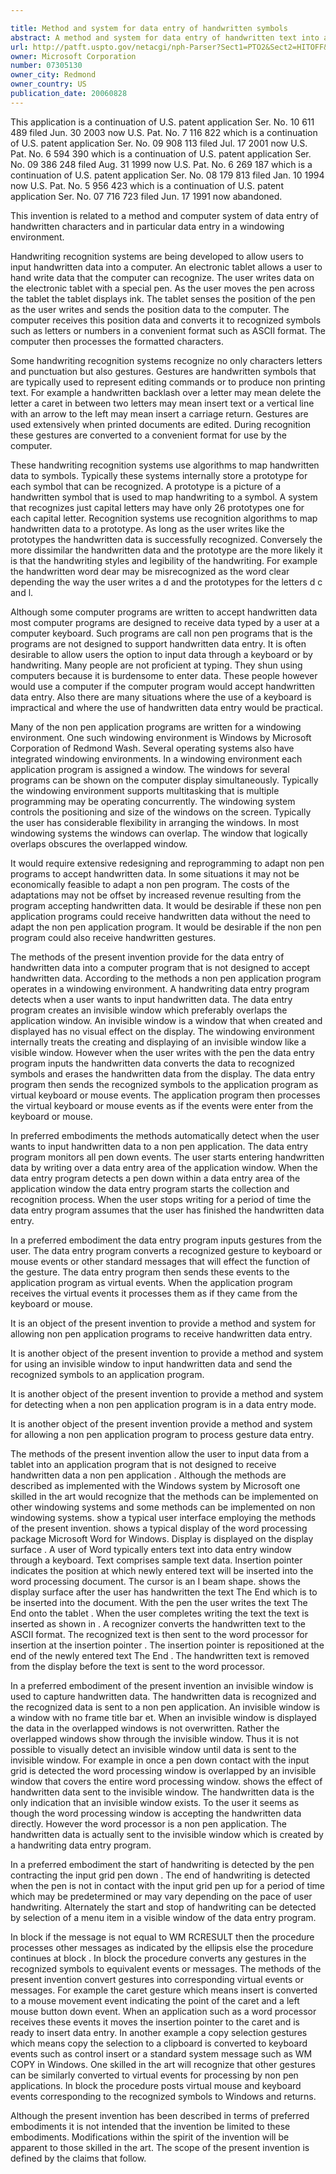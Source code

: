 ```yaml
---

title: Method and system for data entry of handwritten symbols
abstract: A method and system for data entry of handwritten text into a computer program that is not designed to accept handwritten text is provided. In preferred embodiments, the computer program is designed to operate in a windowing environment. A data entry program receives handwritten data, recognizes the data, and sends the recognized data to the computer program. The computer program processes the recognized data as if it had been entered from the keyboard. According to the present invention, the data entry program overlaps the window of the computer program with an invisible window. To the user, it looks as if the computer program is accepting handwritten data directly.
url: http://patft.uspto.gov/netacgi/nph-Parser?Sect1=PTO2&Sect2=HITOFF&p=1&u=%2Fnetahtml%2FPTO%2Fsearch-adv.htm&r=1&f=G&l=50&d=PALL&S1=07305130&OS=07305130&RS=07305130
owner: Microsoft Corporation
number: 07305130
owner_city: Redmond
owner_country: US
publication_date: 20060828
---
```

This application is a continuation of U.S. patent application Ser. No. 10 611 489 filed Jun. 30 2003 now U.S. Pat. No. 7 116 822 which is a continuation of U.S. patent application Ser. No. 09 908 113 filed Jul. 17 2001 now U.S. Pat. No. 6 594 390 which is a continuation of U.S. patent application Ser. No. 09 386 248 filed Aug. 31 1999 now U.S. Pat. No. 6 269 187 which is a continuation of U.S. patent application Ser. No. 08 179 813 filed Jan. 10 1994 now U.S. Pat. No. 5 956 423 which is a continuation of U.S. patent application Ser. No. 07 716 723 filed Jun. 17 1991 now abandoned.

This invention is related to a method and computer system of data entry of handwritten characters and in particular data entry in a windowing environment.

Handwriting recognition systems are being developed to allow users to input handwritten data into a computer. An electronic tablet allows a user to hand write data that the computer can recognize. The user writes data on the electronic tablet with a special pen. As the user moves the pen across the tablet the tablet displays ink. The tablet senses the position of the pen as the user writes and sends the position data to the computer. The computer receives this position data and converts it to recognized symbols such as letters or numbers in a convenient format such as ASCII format. The computer then processes the formatted characters.

Some handwriting recognition systems recognize no only characters letters and punctuation but also gestures. Gestures are handwritten symbols that are typically used to represent editing commands or to produce non printing text. For example a handwritten backlash over a letter may mean delete the letter a caret in between two letters may mean insert text or a vertical line with an arrow to the left may mean insert a carriage return. Gestures are used extensively when printed documents are edited. During recognition these gestures are converted to a convenient format for use by the computer.

These handwriting recognition systems use algorithms to map handwritten data to symbols. Typically these systems internally store a prototype for each symbol that can be recognized. A prototype is a picture of a handwritten symbol that is used to map handwriting to a symbol. A system that recognizes just capital letters may have only 26 prototypes one for each capital letter. Recognition systems use recognition algorithms to map handwritten data to a prototype. As long as the user writes like the prototypes the handwritten data is successfully recognized. Conversely the more dissimilar the handwritten data and the prototype are the more likely it is that the handwriting styles and legibility of the handwriting. For example the handwritten word dear may be misrecognized as the word clear depending the way the user writes a d and the prototypes for the letters d c and l. 

Although some computer programs are written to accept handwritten data most computer programs are designed to receive data typed by a user at a computer keyboard. Such programs are call non pen programs that is the programs are not designed to support handwritten data entry. It is often desirable to allow users the option to input data through a keyboard or by handwriting. Many people are not proficient at typing. They shun using computers because it is burdensome to enter data. These people however would use a computer if the computer program would accept handwritten data entry. Also there are many situations where the use of a keyboard is impractical and where the use of handwritten data entry would be practical.

Many of the non pen application programs are written for a windowing environment. One such windowing environment is Windows by Microsoft Corporation of Redmond Wash. Several operating systems also have integrated windowing environments. In a windowing environment each application program is assigned a window. The windows for several programs can be shown on the computer display simultaneously. Typically the windowing environment supports multitasking that is multiple programming may be operating concurrently. The windowing system controls the positioning and size of the windows on the screen. Typically the user has considerable flexibility in arranging the windows. In most windowing systems the windows can overlap. The window that logically overlaps obscures the overlapped window.

It would require extensive redesigning and reprogramming to adapt non pen programs to accept handwritten data. In some situations it may not be economically feasible to adapt a non pen program. The costs of the adaptations may not be offset by increased revenue resulting from the program accepting handwritten data. It would be desirable if these non pen application programs could receive handwritten data without the need to adapt the non pen application program. It would be desirable if the non pen program could also receive handwritten gestures.

The methods of the present invention provide for the data entry of handwritten data into a computer program that is not designed to accept handwritten data. According to the methods a non pen application program operates in a windowing environment. A handwriting data entry program detects when a user wants to input handwritten data. The data entry program creates an invisible window which preferably overlaps the application window. An invisible window is a window that when created and displayed has no visual effect on the display. The windowing environment internally treats the creating and displaying of an invisible window like a visible window. However when the user writes with the pen the data entry program inputs the handwritten data converts the data to recognized symbols and erases the handwritten data from the display. The data entry program then sends the recognized symbols to the application program as virtual keyboard or mouse events. The application program then processes the virtual keyboard or mouse events as if the events were enter from the keyboard or mouse.

In preferred embodiments the methods automatically detect when the user wants to input handwritten data to a non pen application. The data entry program monitors all pen down events. The user starts entering handwritten data by writing over a data entry area of the application window. When the data entry program detects a pen down within a data entry area of the application window the data entry program starts the collection and recognition process. When the user stops writing for a period of time the data entry program assumes that the user has finished the handwritten data entry.

In a preferred embodiment the data entry program inputs gestures from the user. The data entry program converts a recognized gesture to keyboard or mouse events or other standard messages that will effect the function of the gesture. The data entry program then sends these events to the application program as virtual events. When the application program receives the virtual events it processes them as if they came from the keyboard or mouse.

It is an object of the present invention to provide a method and system for allowing non pen application programs to receive handwritten data entry.

It is another object of the present invention to provide a method and system for using an invisible window to input handwritten data and send the recognized symbols to an application program.

It is another object of the present invention to provide a method and system for detecting when a non pen application program is in a data entry mode.

It is another object of the present invention provide a method and system for allowing a non pen application program to process gesture data entry.

The methods of the present invention allow the user to input data from a tablet into an application program that is not designed to receive handwritten data a non pen application . Although the methods are described as implemented with the Windows system by Microsoft one skilled in the art would recognize that the methods can be implemented on other windowing systems and some methods can be implemented on non windowing systems. show a typical user interface employing the methods of the present invention. shows a typical display of the word processing package Microsoft Word for Windows. Display is displayed on the display surface . A user of Word typically enters text into data entry window through a keyboard. Text comprises sample text data. Insertion pointer indicates the position at which newly entered text will be inserted into the word processing document. The cursor is an I beam shape. shows the display surface after the user has handwritten the text The End which is to be inserted into the document. With the pen the user writes the text The End onto the tablet . When the user completes writing the text the text is inserted as shown in . A recognizer converts the handwritten text to the ASCII format. The recognized text is then sent to the word processor for insertion at the insertion pointer . The insertion pointer is repositioned at the end of the newly entered text The End . The handwritten text is removed from the display before the text is sent to the word processor.

In a preferred embodiment of the present invention an invisible window is used to capture handwritten data. The handwritten data is recognized and the recognized data is sent to a non pen application. An invisible window is a window with no frame title bar et. When an invisible window is displayed the data in the overlapped windows is not overwritten. Rather the overlapped windows show through the invisible window. Thus it is not possible to visually detect an invisible window until data is sent to the invisible window. For example in once a pen down contact with the input grid is detected the word processing window is overlapped by an invisible window that covers the entire word processing window. shows the effect of handwritten data sent to the invisible window. The handwritten data is the only indication that an invisible window exists. To the user it seems as though the word processing window is accepting the handwritten data directly. However the word processor is a non pen application. The handwritten data is actually sent to the invisible window which is created by a handwriting data entry program.

In a preferred embodiment the start of handwriting is detected by the pen contracting the input grid pen down . The end of handwriting is detected when the pen is not in contact with the input grid pen up for a period of time which may be predetermined or may vary depending on the pace of user handwriting. Alternately the start and stop of handwriting can be detected by selection of a menu item in a visible window of the data entry program.

In block if the message is not equal to WM RCRESULT then the procedure processes other messages as indicated by the ellipsis else the procedure continues at block . In block the procedure converts any gestures in the recognized symbols to equivalent events or messages. The methods of the present invention convert gestures into corresponding virtual events or messages. For example the caret gesture which means insert is converted to a mouse movement event indicating the point of the caret and a left mouse button down event. When an application such as a word processor receives these events it moves the insertion pointer to the caret and is ready to insert data entry. In another example a copy selection gestures which means copy the selection to a clipboard is converted to keyboard events such as control insert or a standard system message such as WM COPY in Windows. One skilled in the art will recognize that other gestures can be similarly converted to virtual events for processing by non pen applications. In block the procedure posts virtual mouse and keyboard events corresponding to the recognized symbols to Windows and returns.

Although the present invention has been described in terms of preferred embodiments it is not intended that the invention be limited to these embodiments. Modifications within the spirit of the invention will be apparent to those skilled in the art. The scope of the present invention is defined by the claims that follow.

